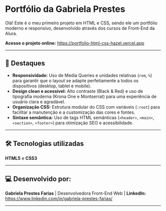 # Portfólio da Gabriela Prestes

Olá! Este é o meu primeiro projeto em HTML e CSS, sendo ele um portfólio moderno e responsivo, desenvolvido através dos cursos de Front-End da Alura.


**Acesse o projeto online:** https://portfolio-html-css-hazel.vercel.app

---

## 🎯 Destaques

* **Responsividade:** Uso de Media Queries e unidades relativas (`rem`, `%`) para garantir que o layout se adapte perfeitamente a todos os dispositivos (desktop, tablet e mobile).
* **Design clean e acessível:** Alto contraste (Black & Red) e uso de tipografia moderna (Krona One e Montserrat) para uma experiência de usuário clara e agradável.
* **Organização CSS:** Estrutura modular do CSS com variáveis (`:root`) para facilitar a manutenção e a customização das cores e fontes.
* **Sintaxe semântica:** Uso de tags HTML semânticas (`<header>`, `<main>`, `<section>`, `<footer>`) para otimização SEO e acessibilidade.

---

## 🛠️ Tecnologias utilizadas

**HTML5** e **CSS3**

---

## 💻 Desenvolvido por:

**Gabriela Prestes Farias**
| Desenvolvedora Front-End Web |
**LinkedIn:** https://www.linkedin.com/in/gabriela-prestes-farias/

---
